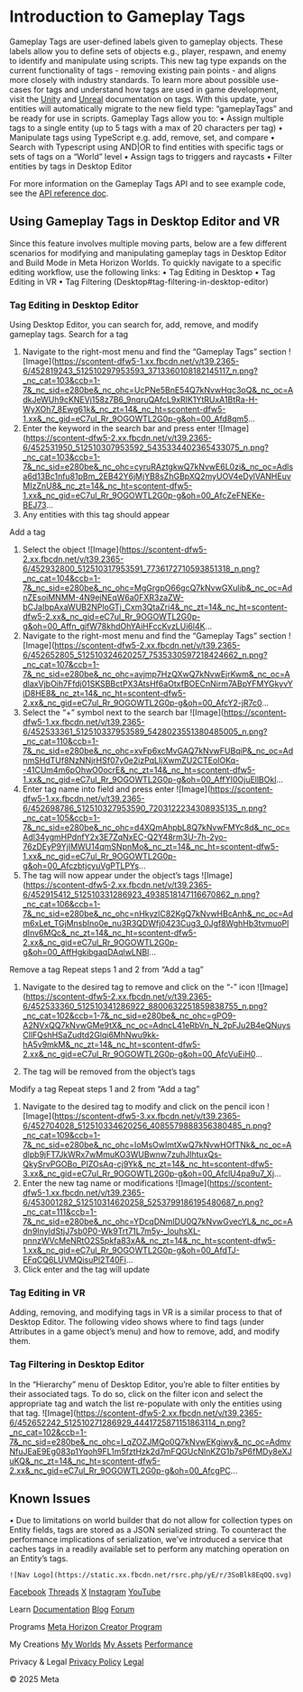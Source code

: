 # Introduction to Gameplay Tags

 Gameplay Tags are user-defined labels given to gameplay objects. These labels
allow you to define sets of objects e.g., player, respawn, and enemy to identify
and manipulate using scripts. This new tag type expands on the current
functionality of tags - removing existing pain points - and aligns more closely with
industry standards. To learn more about possible use-cases for tags and understand
how tags are used in game development, visit the [Unity](https://docs.unity3d.com/Manual/Tags.html) and [Unreal](https://docs.unrealengine.com/4.26/en-US/ProgrammingAndScripting/Tags/) documentation on tags. With this update, your entities will automatically
migrate to the new field type: “gameplayTags” and be ready for use in scripts. Gameplay Tags allow you to:
• Assign multiple tags to a single entity (up to 5 tags with a max of 20
characters per tag)
• Manipulate tags using TypeScript e.g. add, remove, set, and compare
• Search with Typescript using AND|OR to find entities with specific tags or sets
of tags on a “World” level
• Assign tags to triggers and raycasts
• Filter entities by tags in Desktop Editor

 For more information on the Gameplay Tags API and to see example code, see the [API reference doc](https://developers.meta.com/horizon-worlds/learn/documentation/typescript/gameplay-tags-api/modify-gameplay-tags-on-entity-and-get-entities-with-tags/).  
## Using Gameplay Tags in Desktop Editor and VR

 Since this feature involves multiple moving parts, below are a few different
scenarios for modifying and manipulating gameplay tags in Desktop Editor and Build
Mode in Meta Horizon Worlds. To quickly navigate to a specific editing workflow, use the following links:
• Tag Editing in Desktop
• Tag Editing in VR
• Tag Filtering (Desktop#tag-filtering-in-desktop-editor)

  
### Tag Editing in Desktop Editor

 Using Desktop Editor, you can search for, add, remove, and modify gameplay tags. Search for a tag
1.  Navigate to the right-most menu and find the “Gameplay Tags” section ![Image](https://scontent-dfw5-1.xx.fbcdn.net/v/t39.2365-6/452819243_512510297953593_3713360108182145117_n.png?_nc_cat=103&ccb=1-7&_nc_sid=e280be&_nc_ohc=UcPNe5BnE54Q7kNvwHqc3oQ&_nc_oc=AdkJeWUh9cKNEVj158z7B6_9nqruQAfcL9xRIK1YtRUxA1BtRa-H-WyXOh7_8Ewg61k&_nc_zt=14&_nc_ht=scontent-dfw5-1.xx&_nc_gid=eC7ul_Rr_9OGOWTL2G0p-g&oh=00_Afd8qm5...
2.  Enter the keyword in the search bar and press enter ![Image](https://scontent-dfw5-2.xx.fbcdn.net/v/t39.2365-6/452531950_512510307953592_5435334402365433075_n.png?_nc_cat=103&ccb=1-7&_nc_sid=e280be&_nc_ohc=cyruRAztgkwQ7kNvwE6L0zi&_nc_oc=Adlsa6d13Bc1nfu81pBm_2EB42Y6jMjYB8sZhGBpXQ2myUOV4eDylVANHEuvMIzZnU8&_nc_zt=14&_nc_ht=scontent-dfw5-1.xx&_nc_gid=eC7ul_Rr_9OGOWTL2G0p-g&oh=00_AfcZeFNEKe-BEJ73...
3.  Any entities with this tag should appear

 Add a tag
1.  Select the object ![Image](https://scontent-dfw5-2.xx.fbcdn.net/v/t39.2365-6/452932800_512510317953591_7736172710593851318_n.png?_nc_cat=104&ccb=1-7&_nc_sid=e280be&_nc_ohc=MgGrgpO66gcQ7kNvwGXulib&_nc_oc=AdnZEsoiMNMM-4N9ejNEqW6a0FXR3zaZW-bCJaIbpAxaWUB2NPloGTj_Cxm3QtaZri4&_nc_zt=14&_nc_ht=scontent-dfw5-2.xx&_nc_gid=eC7ul_Rr_9OGOWTL2G0p-g&oh=00_Affn_gifW78khdOhYAiHFccKvzLUi6l4K...
2.  Navigate to the right-most menu and find the “Gameplay Tags” section ![Image](https://scontent-dfw5-2.xx.fbcdn.net/v/t39.2365-6/452652805_512510324620257_7535330597218424662_n.png?_nc_cat=107&ccb=1-7&_nc_sid=e280be&_nc_ohc=avjmp7HzQXwQ7kNvwEjrKwm&_nc_oc=AdlaxVjbOih7Ffdj01SKSBBctPX3AtsHf6aOtxfBOECnNirm7ABpYFMYGkyvYiD8HE8&_nc_zt=14&_nc_ht=scontent-dfw5-2.xx&_nc_gid=eC7ul_Rr_9OGOWTL2G0p-g&oh=00_AfcY2-jR7c0...
3.  Select the “+” symbol next to the search bar ![Image](https://scontent-dfw5-1.xx.fbcdn.net/v/t39.2365-6/452533361_512510337953589_5428023551380485005_n.png?_nc_cat=110&ccb=1-7&_nc_sid=e280be&_nc_ohc=xvFp6xcMvGAQ7kNvwFUBqiP&_nc_oc=AdnmSHdTUf8NzNNjrHSf07y0e2izPqLIjXwmZU2CTEoIOKq--41CUm4m6pOhwO0ocrE&_nc_zt=14&_nc_ht=scontent-dfw5-1.xx&_nc_gid=eC7ul_Rr_9OGOWTL2G0p-g&oh=00_AffYI0OjuEllBOkl...
4.  Enter tag name into field and press enter ![Image](https://scontent-dfw5-1.xx.fbcdn.net/v/t39.2365-6/452698786_512510327953590_7203122234308935135_n.png?_nc_cat=105&ccb=1-7&_nc_sid=e280be&_nc_ohc=d4XQmAhpbL8Q7kNvwFMYc8d&_nc_oc=Adl34ygmHPdnfY2x3E7ZqNxEC-Q2Y48rm3U-7h-2yo-76zDEyP9YjIMWU14qmSNpnMo&_nc_zt=14&_nc_ht=scontent-dfw5-1.xx&_nc_gid=eC7ul_Rr_9OGOWTL2G0p-g&oh=00_AfczbtjcyuVgPTLPYs...
5.  The tag will now appear under the object’s tags ![Image](https://scontent-dfw5-2.xx.fbcdn.net/v/t39.2365-6/452915412_512510331286923_4938518147116670862_n.png?_nc_cat=106&ccb=1-7&_nc_sid=e280be&_nc_ohc=nHkyzlC82KgQ7kNvwHBcAnh&_nc_oc=Adm6xLet_TGjMnsbIno0e_nu3R3QDWfj0423Cug3_0Jgf8WghHb3tvmuoPldInv6MQc&_nc_zt=14&_nc_ht=scontent-dfw5-2.xx&_nc_gid=eC7ul_Rr_9OGOWTL2G0p-g&oh=00_AffHgkibgaqDAqlwLNBl...

 Remove a tag Repeat steps 1 and 2 from “Add a tag”
1.  Navigate to the desired tag to remove and click on the “-” icon ![Image](https://scontent-dfw5-2.xx.fbcdn.net/v/t39.2365-6/452533360_512510341286922_8800632251859838755_n.png?_nc_cat=102&ccb=1-7&_nc_sid=e280be&_nc_ohc=gPO9-A2NVxQQ7kNvwGMe9tX&_nc_oc=AdncL41eRbVn_N_2pFJu2B4eQNuysCllFQshHSaZudtd2Glqi6MhNwu9kk-hA5v9mkM&_nc_zt=14&_nc_ht=scontent-dfw5-2.xx&_nc_gid=eC7ul_Rr_9OGOWTL2G0p-g&oh=00_AfcVuEiH0...

2.  The tag will be removed from the object’s tags

 Modify a tag Repeat steps 1 and 2 from “Add a tag”
1.  Navigate to the desired tag to modify and click on the pencil icon ![Image](https://scontent-dfw5-3.xx.fbcdn.net/v/t39.2365-6/452704028_512510334620256_4085579888356380485_n.png?_nc_cat=109&ccb=1-7&_nc_sid=e280be&_nc_ohc=IoMsOwImtXwQ7kNvwHOfTNk&_nc_oc=Adlpb9jFT7JkWRx7wMmuKO3WUBwnw7zuhJIhtuxQs-QkySrvPGOBo_PIZOsAq-cj9Yk&_nc_zt=14&_nc_ht=scontent-dfw5-3.xx&_nc_gid=eC7ul_Rr_9OGOWTL2G0p-g&oh=00_AfclU4pa9u7_Xj...
2.  Enter the new tag name or modifications ![Image](https://scontent-dfw5-1.xx.fbcdn.net/v/t39.2365-6/453001282_512510314620258_5253799186195480687_n.png?_nc_cat=111&ccb=1-7&_nc_sid=e280be&_nc_ohc=YDcqDNmIDU0Q7kNvwGvecYL&_nc_oc=Adn9InyIdStjJ7sb0P0-Wk9Trt71L7m5y-_louhsXL-pnnzWVcMeNRtO2S5pkfa83xA&_nc_zt=14&_nc_ht=scontent-dfw5-1.xx&_nc_gid=eC7ul_Rr_9OGOWTL2G0p-g&oh=00_AfdTJ-EFqCQ6LUVMQisuPl2T40Fi...
3.  Click enter and the tag will update
  
### Tag Editing in VR

 Adding, removing, and modifying tags in VR is a similar process to that of
Desktop Editor. The following video shows where to find tags (under Attributes in a
game object’s menu) and how to remove, add, and modify them.               
### Tag Filtering in Desktop Editor

 In the “Hierarchy” menu of Desktop Editor, you’re able to filter entities by
their associated tags. To do so, click on the filter icon and select the
appropriate tag and watch the list re-populate with only the entities using that tag. ![Image](https://scontent-dfw5-2.xx.fbcdn.net/v/t39.2365-6/452652242_512510271286929_4441725871151863114_n.png?_nc_cat=102&ccb=1-7&_nc_sid=e280be&_nc_ohc=I_qZOZJMQo0Q7kNvwEKgiwy&_nc_oc=AdmvNfuJEaE9Eg083p1Yqoh9FL1m5fztHzk2d7mFQGUcNlnKZG1b7sP6fMDy8eXJuKQ&_nc_zt=14&_nc_ht=scontent-dfw5-2.xx&_nc_gid=eC7ul_Rr_9OGOWTL2G0p-g&oh=00_AfcgPC...
  
## Known Issues


• Due to limitations on world builder that do not allow for collection types on
Entity fields, tags are stored as a JSON serialized string. To counteract the
performance implications of serialization, we’ve introduced a service that caches
tags in a readily available set to perform any matching operation on an Entity’s
tags.

    ![Nav Logo](https://static.xx.fbcdn.net/rsrc.php/yE/r/3SoBlk8EqOQ.svg)


[Facebook](https://www.facebook.com/MetaHorizon/)
[Threads](https://www.threads.com/@metahorizon)
[X](https://x.com/MetaHorizon)
[Instagram](https://www.instagram.com/metahorizon/)
[YouTube](https://www.youtube.com/@MetaQuestVR)

 Learn
[Documentation](https://developers.meta.com/horizon-worlds/learn/documentation/)
[Blog](https://developers.meta.com/horizon/blog/)
[Forum](https://communityforums.atmeta.com/t5/Creator-Forum/ct-p/Meta_Horizon_Creator_Forums)

 Programs
[Meta Horizon Creator Program](https://developers.meta.com/horizon-worlds/programs/)

 My Creations
[My Worlds](https://horizon.meta.com/creator/worlds_all/?utm_source=horizon_worlds_creator)
[My Assets](https://horizon.meta.com/creator/assets/?utm_source=horizon_worlds_creator)
[Performance](https://horizon.meta.com/creator/performance/traces/?utm_source=horizon_worlds_creator)

 Privacy & Legal
[Privacy Policy](https://www.meta.com/legal/privacy-policy/)
[Legal](https://www.meta.com/legal/supplemental-terms-of-service/)

 © 2025 Meta
